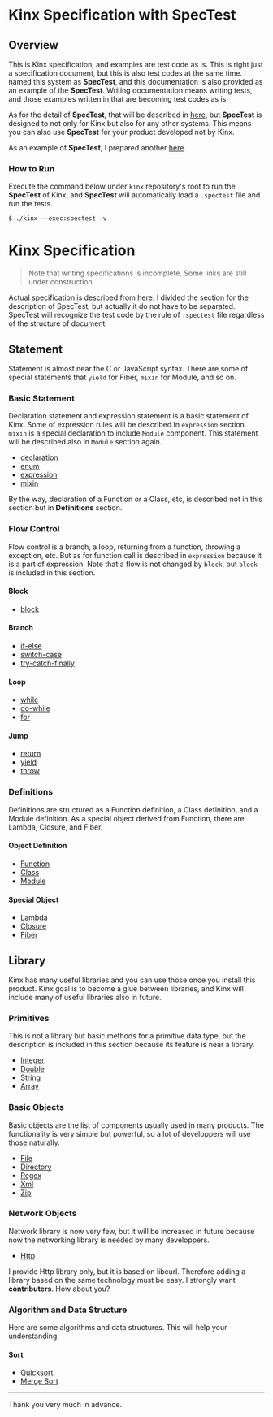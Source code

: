 
# Kinx Specification with SpecTest

## Overview

This is Kinx specification, and examples are test code as is.
This is right just a specification document, but this is also test codes at the same time.
I named this system as **SpecTest**, and this documentation is also provided as an example of the **SpecTest**.
Writing documentation means writing tests, and those examples written in that are becoming test codes as is.

As for the detail of **SpecTest**, that will be described in [here](spectest/README.md),
but **SpecTest** is designed to not only for Kinx but also for any other systems.
This means you can also use **SpecTest** for your product developed not by Kinx.

As an example of **SpecTest**, I prepared another [here](../benchmark/README.md).

### How to Run

Execute the command below under `kinx` repository's root to run the **SpecTest** of Kinx,
and **SpecTest** will automatically load a `.spectest` file and run the tests.

```
$ ./kinx --exec:spectest -v
```

# Kinx Specification

> Note that writing specifications is incomplete. Some links are still under construction.

Actual specification is described from here.
I divided the section for the description of SpecTest, but actually it do not have to be separated.
SpecTest will recognize the test code by the rule of `.spectest` file regardless of the structure of document.

## Statement

Statement is almost near the C or JavaScript syntax.
There are some of special statements that `yield` for Fiber, `mixin` for Module, and so on.

### Basic Statement

Declaration statement and expression statement is a basic statement of Kinx.
Some of expression rules will be described in `expression` section.
`mixin` is a special declaration to include `Module` component.
This statement will be described also in `Module` section again.

*   [declaration](statement/declaration.md)
*   [enum](statement/enum.md)
*   [expression](statement/expression.md)
*   [mixin](statement/mixin.md)

By the way, declaration of a Function or a Class, etc,
is described not in this section but in **Definitions** section.

### Flow Control

Flow control is a branch, a loop, returning from a function, throwing a exception, etc.
But as for function call is described in `expression` because it is a part of expression.
Note that a flow is not changed by `block`, but `block` is included in this section.

#### Block

*   [block](statement/block.md)

#### Branch

*   [if-else](statement/if_else.md)
*   [switch-case](statement/switch_case.md)
*   [try-catch-finally](statement/try_catch_finally.md)

#### Loop

*   [while](statement/while.md)
*   [do-while](statement/do_while.md)
*   [for](statement/for.md)

#### Jump

*   [return](statement/return.md)
*   [yield](statement/yield.md)
*   [throw](statement/throw.md)

### Definitions

Definitions are structured as a Function definition, a Class definition, and a Module definition.
As a special object derived from Function, there are Lambda, Closure, and Fiber.

#### Object Definition

*   [Function](statement/function.md)
*   [Class](statement/class.md)
*   [Module](statement/module.md)

#### Special Object

*   [Lambda](statement/lambda.md)
*   [Closure](statement/closure.md)
*   [Fiber](statement/module.md)

## Library

Kinx has many useful libraries and you can use those once you install this product.
Kinx goal is to become a glue between libraries, and Kinx will include many of useful libraries also in future.

### Primitives

This is not a library but basic methods for a primitive data type,
but the description is included in this section because its feature is near a library.

*   [Integer](lib/primitive/integer.md)
*   [Double](lib/primitive/double.md)
*   [String](lib/primitive/string.md)
*   [Array](lib/primitive/array.md)

### Basic Objects

Basic objects are the list of components usually used in many products.
The functionality is very simple but powerful, so a lot of developpers will use those naturally.

*   [File](lib/basic/file.md)
*   [Directory](lib/basic/directory.md)
*   [Regex](lib/basic/regex.md)
*   [Xml](lib/basic/xml.md)
*   [Zip](lib/basic/zip.md)

### Network Objects

Network library is now very few, but it will be increased in future
because now the networking library is needed by many developpers.

*   [Http](lib/net/http.md)

I provide Http library only, but it is based on libcurl.
Therefore adding a library based on the same technology must be easy.
I strongly want **contributers**. How about you?

### Algorithm and Data Structure

Here are some algorithms and data structures.
This will help your understanding.

#### Sort

*   [Quicksort](algorithm/qsort.md)
*   [Merge Sort](algorithm/mergesort.md)


---

Thank you very much in advance.
